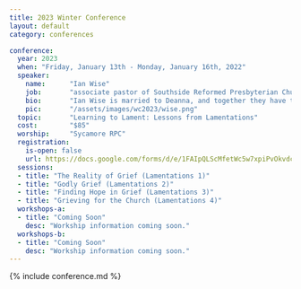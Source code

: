 ```yaml
---
title: 2023 Winter Conference
layout: default
category: conferences

conference:
  year: 2023
  when: "Friday, January 13th - Monday, January 16th, 2022"
  speaker:
    name:      "Ian Wise"
    job:       "associate pastor of Southside Reformed Presbyterian Church"
    bio:       "Ian Wise is married to Deanna, and together they have two grown sons, and two teenage daughters. Having served churches in Michigan and the Carolinas, Ian came to Southside, Indianapolis in the summer of 2019 as Southside RPC's associate pastor. A native of South Carolina, Ian attended Erskine College and Reformed Theological Seminary, Charlotte.  He was ordained in 2002."
    pic:       "/assets/images/wc2023/wise.png"
  topic:       "Learning to Lament: Lessons from Lamentations" 
  cost:        "$85"
  worship:     "Sycamore RPC"
  registration:
    is-open: false
    url: https://docs.google.com/forms/d/e/1FAIpQLScMfetWc5w7xpiPvOkvdcAL5r2wQGo56FbPR29TGVuTjjf6rg/viewform
  sessions:
  - title: "The Reality of Grief (Lamentations 1)"
  - title: "Godly Grief (Lamentations 2)"
  - title: "Finding Hope in Grief (Lamentations 3)"
  - title: "Grieving for the Church (Lamentations 4)"
  workshops-a:
  - title: "Coming Soon"  
    desc: "Workship information coming soon."  
  workshops-b:
  - title: "Coming Soon"  
    desc: "Workship information coming soon."  
---
```

{% include conference.md %}
